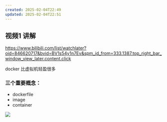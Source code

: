 ```yaml
---
created: 2025-02-04T22:49
updated: 2025-02-04T22:51
---
```

## 视频1 讲解
https://www.bilibili.com/list/watchlater?oid=846620717&bvid=BV1s54y1n7Ev&spm_id_from=333.1387.top_right_bar_window_view_later.content.click



docker 比虚拟机轻盈很多

### 三个重要概念：

- dockerfile
- image
- container 

![](Pasted%20image%2020250204225106.png)

